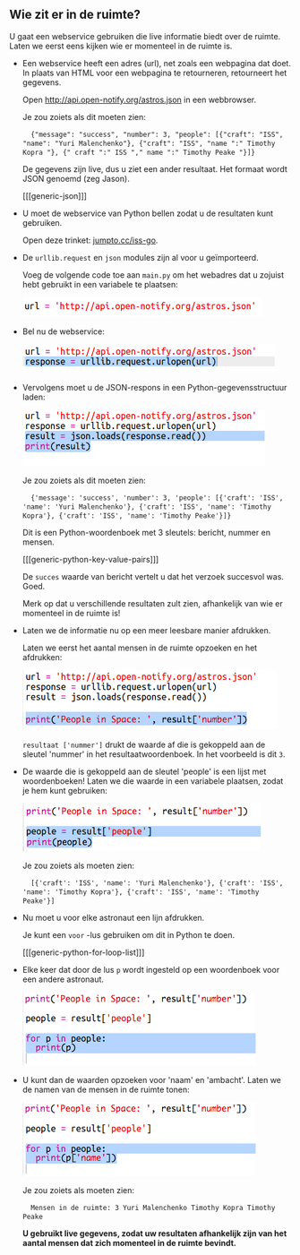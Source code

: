 ## Wie zit er in de ruimte?

U gaat een webservice gebruiken die live informatie biedt over de ruimte. Laten we eerst eens kijken wie er momenteel in de ruimte is.

+ Een webservice heeft een adres (url), net zoals een webpagina dat doet. In plaats van HTML voor een webpagina te retourneren, retourneert het gegevens.
    
    Open <a href="http://api.open-notify.org/astros.json" target="_blank">http://api.open-notify.org/astros.json</a> in een webbrowser.
    
    Je zou zoiets als dit moeten zien:
    
        {"message": "success", "number": 3, "people": [{"craft": "ISS", "name": "Yuri Malenchenko"}, {"craft": "ISS", "name ":" Timothy Kopra "}, {" craft ":" ISS "," name ":" Timothy Peake "}]}
        
    
    De gegevens zijn live, dus u ziet een ander resultaat. Het formaat wordt JSON genoemd (zeg Jason).
    
    [[[generic-json]]]

+ U moet de webservice van Python bellen zodat u de resultaten kunt gebruiken.
    
    Open deze trinket: <a href="http://jumpto.cc/iss-go" target="_blank">jumpto.cc/iss-go</a>.

+ De `urllib.request` en `json` modules zijn al voor u geïmporteerd.
    
    Voeg de volgende code toe aan `main.py` om het webadres dat u zojuist hebt gebruikt in een variabele te plaatsen:
    
    ![screenshot](images/iss-url.png)

+ Bel nu de webservice:
    
    ![screenshot](images/iss-request.png)

+ Vervolgens moet u de JSON-respons in een Python-gegevensstructuur laden:
    
    ![screenshot](images/iss-result.png)
    
    Je zou zoiets als dit moeten zien:
    
        {'message': 'success', 'number': 3, 'people': [{'craft': 'ISS', 'name': 'Yuri Malenchenko'}, {'craft': 'ISS', 'name': 'Timothy Kopra'}, {'craft': 'ISS', 'name': 'Timothy Peake'}]}
        
    
    Dit is een Python-woordenboek met 3 sleutels: bericht, nummer en mensen.
    
    [[[generic-python-key-value-pairs]]]
    
    De `succes` waarde van bericht vertelt u dat het verzoek succesvol was. Goed.
    
    Merk op dat u verschillende resultaten zult zien, afhankelijk van wie er momenteel in de ruimte is!

+ Laten we de informatie nu op een meer leesbare manier afdrukken.
    
    Laten we eerst het aantal mensen in de ruimte opzoeken en het afdrukken:
    
    ![screenshot](images/iss-number.png)
    
    `resultaat ['nummer']` drukt de waarde af die is gekoppeld aan de sleutel 'nummer' in het resultaatwoordenboek. In het voorbeeld is dit `3`.

+ De waarde die is gekoppeld aan de sleutel 'people' is een lijst met woordenboeken! Laten we die waarde in een variabele plaatsen, zodat je hem kunt gebruiken:
    
    ![screenshot](images/iss-people.png)
    
    Je zou zoiets als moeten zien:
    
        [{'craft': 'ISS', 'name': 'Yuri Malenchenko'}, {'craft': 'ISS', 'name': 'Timothy Kopra'}, {'craft': 'ISS', 'name': 'Timothy Peake'}]
        

+ Nu moet u voor elke astronaut een lijn afdrukken.
    
    Je kunt een `voor` -lus gebruiken om dit in Python te doen.
    
    [[[generic-python-for-loop-list]]]

+ Elke keer dat door de lus `p` wordt ingesteld op een woordenboek voor een andere astronaut.
    
    ![screenshot](images/iss-people-1a.png)

+ U kunt dan de waarden opzoeken voor 'naam' en 'ambacht'. Laten we de namen van de mensen in de ruimte tonen:
    
    ![screenshot](images/iss-people-2.png)
    
    Je zou zoiets als moeten zien:
    
        Mensen in de ruimte: 3 Yuri Malenchenko Timothy Kopra Timothy Peake
        
    
    **U gebruikt live gegevens, zodat uw resultaten afhankelijk zijn van het aantal mensen dat zich momenteel in de ruimte bevindt.**